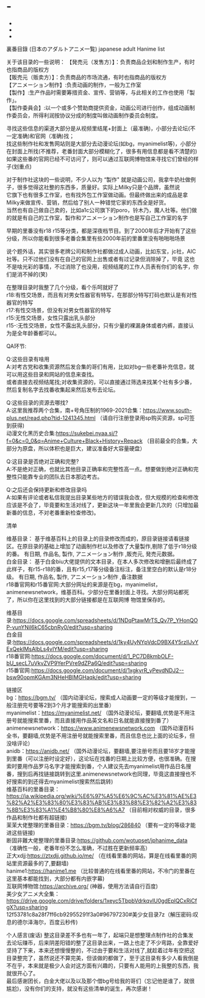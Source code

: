 # -
+
+
+
裏番目錄  (日本のアダルトアニメ一覧)  japanese adult Hanime list






关于该目录的一些说明：
【発売元（发售方）】：负责商品企划和制作生产，有时也指商品的版权方  
【販売元（贩卖方）】：负责商品的市场流通，有时也指商品的版权方  
【アニメーション制作】:负责动画的制作，一般为工作室  
【製作】:生产作品时需要筹措资金、宣传、营销等，与此相关的工作也使用「製作」。  
【製作委員会】:以一个或多个赞助商提供资金，动画公司进行创作，组成动画制作委员会，所得利润按协议分成的制度叫做动画制作委员会制度。  

寻找这些信息的渠道大部分是从视频里结尾+封面上（最准确)，小部分去论坛(不一定准确)和官网（准确)找；  
找这些制作社和发售网站则是大部分去动漫论坛(如bg，myanimelist等)，小部分在封面上所找(不推荐，老番封面大部分模糊化了，很多有用信息都是看不清楚的)  
如果这些番的官网已经不可访问了，则可以通过互联网博物馆来寻找它们曾经的样子(划重点)  

对于制作社这块的一些说明，不少人以为 “製作" 就是动画公司，我拿牛奶社做例子，很多觉得这社整的东西多，质量好。实际上Milky只是个品牌，虽然说  
它旗下也有很多工作室，也有找外包工作室做动画。但最终做出来的成品是拿Milky来做宣传、营销，然后给了别人一种错觉它家的东西全是好货。  
当然也有自己做自己卖的，比如a1c公司旗下的poro，铃木乃，魔人社等。他们做的就是有自己的工作室，製作和アニメーション制作也是写自己工作室的名字  

早期的里番没有r18 r15等分类，都是深夜档节目。到了2000年后才开始有了这些分级，所以你能看到很多老番合集里有些2000年前的里番里没有啪啪啪场景  

说个题外话，其实很多老牌公司和制作社都做过成人动画，比如东宝，jc社，AIC社等。只不过他们没有在自己的官网上出售或者有过记录但消除掉了，毕竟
这也不是啥光彩的事情，不过消除了也没用，视频结尾的工作人员表有你们的名字，你们是消不掉的(笑)  

在整理目录时我整了几个分级，看个乐呵就好了  
r18:有性交场景，而且有对男女性器官有特写，在那部分特写打码也默认是有对性器官的特写  
r17:有性交场景，但没有对男女性器官的特写  
r15:无性交场景，女性只露出乳头部分  
r15-:无性交场景，女性不露出乳头部分，只有少量的裸漏身体或者内裤，直接认为是全年龄番都可以。  

QA环节:  

Q:这些目录有啥用  
A:对考古党和收集资源然后发合集的哥们有用，比如对bg一些老番补充信息，就可以用这些目录和网站的信息来查找。    
或者直接去视频结尾找;对收集资源的，可以直接通过筛选来找某个社有多少番，然后复制名字去找番收集起来然后发布去论坛。  

Q:这些目录的资源去哪找?  
A:这里我推荐两个合集，南+号角压制的1969-2021合集：https://www.south-plus.net/read.php?tid-1241345.html （请自行注册登录用sp购买资源，sp可签到获得)  
                                     动漫文化黑历史合集:https://sukebei.nyaa.si/?f=0&c=0_0&q=Anime+Culture+Black+History+Repack （目前最全的合集，大部分为原盘，所以体积也是巨大，建议准备好大容量硬盘）  

Q:这目录是否绝对正确和完整?  
A:不是绝对正确，也就比其他目录正确率和完整性高一点。想要做到绝对正确和完整性只能靠专业的团队去日本那边考古。  

Q:之后还会保持更新和修改目录吗  
A:如果有评论或者私信我提出目录某些地方的错误我会改，但大规模的检查和修改应该是不会了，毕竟要和生活对线了，更新这块一年里我会更新几次的（只增加最新番的信息，不对老番重新检查修改)。  
                                   

清单  

维基目录： 基于维基百科上的目录上的目录修改而成的，原目录链接请看链接区。在原目录的基础上增加了动画制作栏以及修改了大量製作,剔除了低于r18分级的番。 有日期, 作品名, 製作, アニメーション制作 ,販売元, 発売元数据。  
白金目录： 基于白金biu大佬提供的文本目录，在本人多次修改和增删后最终成了此样子，有r15-r18的番，且有r15,r17等分级备注标注，备注里空白的默认是r18分级。 有日期, 作品名, 製作, アニメーション制作 ,备注数据  
r18番官网和r15番官网:大部分网址的来源是在bg，myanimelist，animenewsnetwork，维基百科。少部分在里番封面上寻找。大部分网站都死了，所以你在这里找到的大部分链接都是在互联网博  物馆里保存的。   


维基目录:https://docs.google.com/spreadsheets/d/1NDqPtawMrTS_Qv7P_YHonQOP-vunYNil6kC65cbnRy0/edit?usp=sharing  
白金目录:https://docs.google.com/spreadsheets/d/1ky4UyNYpVdcD9BX4Y5rzllJvYExQekIMsAIbLs4vIYM/edit?usp=sharing  
r18番官网:https://docs.google.com/document/d/1_PC7D8kmbOLF-bU_secL7uVkvZVP9YerPVre9dZPa6Q/edit?usp=sharing  
r15番官网:https://docs.google.com/document/d/1xgkyrR_yPevdNDJ2--bsw90opmKGAm3NHeHBIMGHaqk/edit?usp=sharing  


 
链接区  
bg：https://bgm.tv/ （国内动漫论坛，搜索成人动画要一定的等级才能搜到，一般注册完号要等2到3个月才能搜索的出里番）  
myanimelist：https://myanimelist.net/ （国外动漫论坛，要翻墙,优势是不用注册号就能搜索里番，而且直接用作品英文名和日名就能直接搜到番了）  
animenewsnetwork：https://www.animenewsnetwork.com （国外动漫百科全书，要翻墙,优势是不用注册号就能搜索里番，而且信息也比上面的论坛多，但没啥评论）  
anidb：https://anidb.net/ （国外动漫论坛，要翻墙,要注册号而且要18岁才能搜到里番（可以注册时设定好），这论坛在找番的日期上比较方便，也很准确。在搜索时要用作品罗马名字才能搜索到番，个人建议先去myanimelist用作品日名搜番，搜到后再找链接跳转到这里.animenewsnetwork也同理，毕竟这直接搜也不好搜索的到还得去myanimelist搜索然后跳转)    
维基百科的里番目录： https://ja.wikipedia.org/wiki/%E6%97%A5%E6%9C%AC%E3%81%AE%E3%82%A2%E3%83%80%E3%83%AB%E3%83%88%E3%82%A2%E3%83%8B%E3%83%A1%E4%B8%80%E8%A6%A7 （目前相对权威的目录，很多作品和制作社都有超链接)  
茉茉大佬整理的里番目录：https://bgm.tv/blog/286840 （要有一定的等级才能进这些链接)  
断固非難大佬整理的里番目录:https://github.com/wotupset/jphanime_data （准确性一般，老番年份不怎么准确，不过胜在更新频率高）  
正大xdjj:https://ztxdjj.github.io/me/ （在线看里番的网站，算是在线看里番的网站里资源最多的了,要翻墙)  
hanime1:https://hanime1.me （比较普通的在线看里番的网站，不冷门的里番在这里基本都能找到，大部分都有内嵌字幕)  
互联网博物馆:https://archive.org/ (神器，使用方法请自行百度)    
美少女アニメ大全集：https://drive.google.com/drive/folders/1xeyc5TbpbVdrkqvIU0gdEplQCxRiCfgX?usp=sharing  
                                 12f53781c8a28f7ff6cb92955291f3a0#96797230#美少女目录7z（解压密码:叹息的德尔泽海尔，百度云秒传)  

个人感言(废话)
整这目录差不多也有一年了，起端只是想整理点制作社的合集发去论坛赚币，后来阴差阳错的整了这目录出来，一路上也走了不少弯路，全靠爱好坚持了下来，本来还想慢慢整的，不过由于要和生活对线了,就趁着过年有空把这目录整完了，虽然说还不算完美，但该做的都做了，至于这目录有多少人看我倒是不在乎，本来就是极少人会对这方面有兴趣的，只要有人能用的上我整的东西，我就很开心了。  
最后感谢团长，白金大佬以及以及那个借bg号给我的哥们（忘记他是谁了，就很尴尬)，没有你们的支持，就没有这些清单的诞生，再次感谢！  
